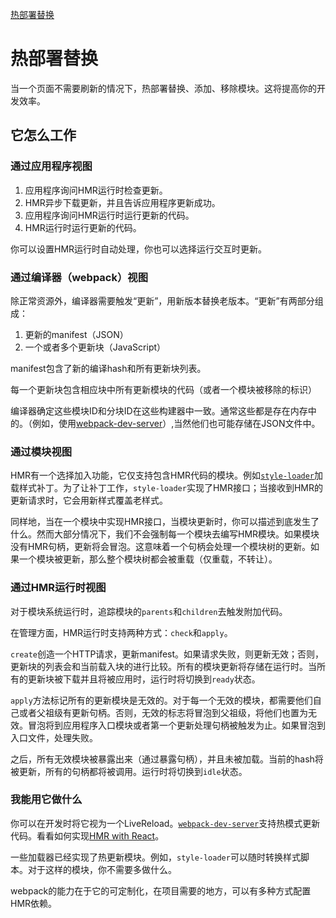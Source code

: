 [热部署替换](https://webpack.js.org/concepts/hot-module-replacement/)

# 热部署替换

当一个页面不需要刷新的情况下，热部署替换、添加、移除模块。这将提高你的开发效率。

## 它怎么工作

### 通过应用程序视图

1. 应用程序询问HMR运行时检查更新。
2. HMR异步下载更新，并且告诉应用程序更新成功。
3. 应用程序询问HMR运行时运行更新的代码。
4. HMR运行时运行更新的代码。

你可以设置HMR运行时自动处理，你也可以选择运行交互时更新。

### 通过编译器（webpack）视图

除正常资源外，编译器需要触发“更新”，用新版本替换老版本。“更新”有两部分组成：

1. 更新的manifest（JSON）
2. 一个或者多个更新块（JavaScript）

manifest包含了新的编译hash和所有更新块列表。

每一个更新块包含相应块中所有更新模块的代码（或者一个模块被移除的标识）

编译器确定这些模块ID和分块ID在这些构建器中一致。通常这些都是存在内存中的。（例如，使用[webpack-dev-server](https://webpack.js.org/configuration/dev-server/)）,当然他们也可能存储在JSON文件中。

### 通过模块视图

HMR有一个选择加入功能，它仅支持包含HMR代码的模块。例如[`style-loader`](https://github.com/webpack/style-loader)加载样式补丁。为了让补丁工作，`style-loader`实现了HMR接口；当接收到HMR的更新请求时，它会用新样式覆盖老样式。

同样地，当在一个模块中实现HMR接口，当模块更新时，你可以描述到底发生了什么。然而大部分情况下，我们不会强制每一个模块去编写HMR模块。如果模块没有HMR句柄，更新将会冒泡。这意味着一个句柄会处理一个模块树的更新。如果一个模块被更新，那么整个模块树都会被重载（仅重载，不转让）。

### 通过HMR运行时视图

对于模块系统运行时，追踪模块的`parents`和`children`去触发附加代码。

在管理方面，HMR运行时支持两种方式：`check`和`apply`。

`create`创造一个HTTP请求，更新manifest。如果请求失败，则更新无效；否则，更新块的列表会和当前载入块的进行比较。所有的模块更新将存储在运行时。当所有的更新块被下载并且将被应用时，运行时将切换到`ready`状态。

`apply`方法标记所有的更新模块是无效的。对于每一个无效的模块，都需要他们自己或者父祖级有更新句柄。否则，无效的标志将冒泡到父祖级，将他们也置为无效。冒泡将到应用程序入口模块或者第一个更新处理句柄被触发为止。如果冒泡到入口文件，处理失败。

之后，所有无效模块被暴露出来（通过暴露句柄），并且未被加载。当前的hash将被更新，所有的句柄都将被调用。运行时将切换到`idle`状态。

### 我能用它做什么

你可以在开发时将它视为一个LiveReload。[`webpack-dev-server`](https://webpack.js.org/configuration/dev-server/)支持热模式更新代码。看看如何实现[HMR with React](https://webpack.js.org/guides/hmr-react)。

一些加载器已经实现了热更新模块。例如，`style-loader`可以随时转换样式脚本。对于这样的模块，你不需要多做什么。

webpack的能力在于它的可定制化，在项目需要的地方，可以有多种方式配置HMR依赖。
